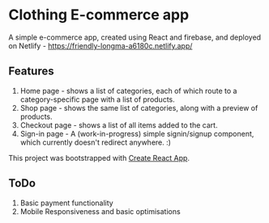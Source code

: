 # Clothing E-commerce app
A simple e-commerce app, created using React and firebase, and deployed on Netlify - https://friendly-longma-a6180c.netlify.app/

## Features
1. Home page - shows a list of categories, each of which route to a category-specific page with a list of products.
2. Shop page - shows the same list of categories, along with a preview of products.
3. Checkout page - shows a list of all items added to the cart.
4. Sign-in page - A (work-in-progress) simple signin/signup component, which currently doesn't redirect anywhere. :)

This project was bootstrapped with [Create React App](https://github.com/facebook/create-react-app).

## ToDo
1. Basic payment functionality
2. Mobile Responsiveness and basic optimisations

